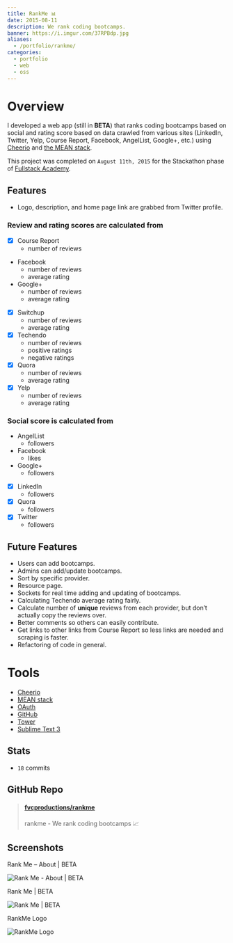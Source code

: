 ```yaml
---
title: RankMe 📊
date: 2015-08-11
description: We rank coding bootcamps.
banner: https://i.imgur.com/37RPBdp.jpg
aliases:
  - /portfolio/rankme/
categories:
  - portfolio
  - web
  - oss
---
```


# Overview

I developed a web app (still in **BETA**) that ranks coding bootcamps based on social and rating score based on data crawled from various sites (LinkedIn, Twitter, Yelp, Course Report, Facebook, AngelList, Google+, etc.) using [Cheerio](https://github.com/cheeriojs/cheerio 'Cheerio') and [the MEAN stack](https://mean.io 'MEAN stack').

This project was completed on `August 11th, 2015` for the Stackathon phase of [Fullstack Academy](https://fullstackacademy.com 'Fullstack Academy').

## Features

- Logo, description, and home page link are grabbed from Twitter profile.

### **Review and rating scores** are calculated from

- [x] Course Report
  - number of reviews
- Facebook
  - number of reviews
  - average rating
- Google+
  - number of reviews
  - average rating
- [x] Switchup
  - number of reviews
  - average rating
- [x] Techendo
  - number of reviews
  - positive ratings
  - negative ratings
- [x] Quora
  - number of reviews
  - average rating
- [x] Yelp
  - number of reviews
  - average rating

### **Social score** is calculated from

- AngelList
  - followers
- Facebook
  - likes
- Google+
  - followers
- [x] LinkedIn
  - followers
- [x] Quora
  - followers
- [x] Twitter
  - followers

## Future Features

- Users can add bootcamps.
- Admins can add/update bootcamps.
- Sort by specific provider.
- Resource page.
- Sockets for real time adding and updating of bootcamps.
- Calculating Techendo average rating fairly.
- Calculate number of **unique** reviews from each provider, but don’t actually copy the reviews over.
- Better comments so others can easily contribute.
- Get links to other links from Course Report so less links are needed and scraping is faster.
- Refactoring of code in general.

# Tools

- [Cheerio](https://github.com/cheeriojs/cheerio 'Cheerio')
- [MEAN stack](https://mean.io 'MEAN stack')
- [OAuth](https://oauth.net/ 'OAuth')
- [GitHub](https://github.com 'GitHub')
- [Tower](https://www.git-tower.com/ 'Tower')
- [Sublime Text 3](https://www.sublimetext.com/3 'Sublime Text 3')

## Stats

- `18` commits

## GitHub Repo

<blockquote class="embedly-card"><h4><a href="https://github.com/fvcproductions/RankMe">fvcproductions/rankme</a></h4><p>rankme - We rank coding bootcamps 📈</p></blockquote>
<script async src="//cdn.embedly.com/widgets/platform.js" charset="UTF-8"></script>

## Screenshots

Rank Me – About | BETA

![Rank Me - About | BETA](https://fvcproductions.files.wordpress.com/2015/08/rank-me-about.png 'Rank Me – About | BETA')

Rank Me | BETA

![Rank Me | BETA](https://fvcproductions.files.wordpress.com/2015/08/rank-me.png 'Rank Me | BETA')

RankMe Logo

![RankMe Logo](https://fvcproductions.files.wordpress.com/2015/08/logo.png 'RankMe Logo')

